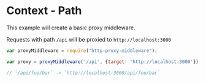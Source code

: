 # Context - Path

This example will create a basic proxy middleware.

Requests with path `/api` will be proxied to `http://localhost:3000`

```javascript
var proxyMiddleware = require("http-proxy-middleware");

var proxy = proxyMiddleware('/api', {target: 'http://localhost:3000'});

// `/api/foo/bar` -> `http://localhost:3000/api/foo/bar`
```
